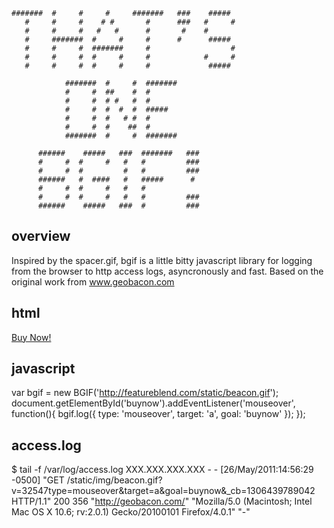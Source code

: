     #######  #     #     #     #######   ###    #####   
       #     #     #    # #       #      ###   #     #  
       #     #     #   #   #      #       #    #        
       #     #######  #     #     #      #      #####   
       #     #     #  #######     #                  #  
       #     #     #  #     #     #            #     #  
       #     #     #  #     #     #             #####   

                #######  #     #  #######  
                #     #  ##    #  #        
                #     #  # #   #  #        
                #     #  #  #  #  #####    
                #     #  #   # #  #        
                #     #  #    ##  #        
                #######  #     #  #######  

          ######    #####   ###  #######   ###   
          #     #  #     #   #   #         ###   
          #     #  #         #   #         ###   
          ######   #  ####   #   #####      #    
          #     #  #     #   #   #               
          #     #  #     #   #   #         ###   
          ######    #####   ###  #         ###   

overview
--------
Inspired by the spacer.gif, bgif is a little bitty javascript library for logging from the browser to http access logs, asyncronously and fast. Based on the original work from www.geobacon.com

html
----
<a href="#" id="buynow">Buy Now!</a>

javascript
----------
var bgif = new BGIF('http://featureblend.com/static/beacon.gif');
document.getElementById('buynow').addEventListener('mouseover', function(){
    bgif.log({
        type: 'mouseover',
        target: 'a',
        goal: 'buynow'
    });
});

access.log
----------
$ tail -f /var/log/access.log
XXX.XXX.XXX.XXX - - [26/May/2011:14:56:29 -0500] "GET /static/img/beacon.gif?v=32547type=mouseover&target=a&goal=buynow&_cb=1306439789042 HTTP/1.1" 200 356 "http://geobacon.com/" "Mozilla/5.0 (Macintosh; Intel Mac OS X 10.6; rv:2.0.1) Gecko/20100101 Firefox/4.0.1" "-"

